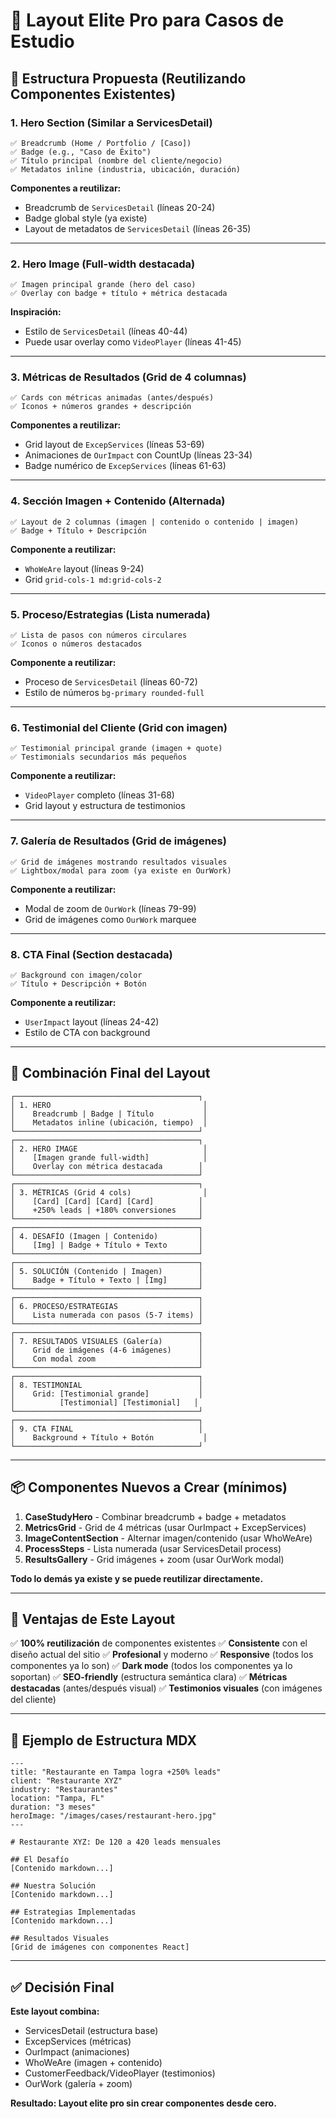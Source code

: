 # 🎯 Layout Elite Pro para Casos de Estudio

## 📐 Estructura Propuesta (Reutilizando Componentes Existentes)

### **1. Hero Section** (Similar a ServicesDetail)
```
✅ Breadcrumb (Home / Portfolio / [Caso])
✅ Badge (e.g., "Caso de Éxito")
✅ Título principal (nombre del cliente/negocio)
✅ Metadatos inline (industria, ubicación, duración)
```

**Componentes a reutilizar:**
- Breadcrumb de `ServicesDetail` (líneas 20-24)
- Badge global style (ya existe)
- Layout de metadatos de `ServicesDetail` (líneas 26-35)

---

### **2. Hero Image** (Full-width destacada)
```
✅ Imagen principal grande (hero del caso)
✅ Overlay con badge + título + métrica destacada
```

**Inspiración:**
- Estilo de `ServicesDetail` (líneas 40-44)
- Puede usar overlay como `VideoPlayer` (líneas 41-45)

---

### **3. Métricas de Resultados** (Grid de 4 columnas)
```
✅ Cards con métricas animadas (antes/después)
✅ Iconos + números grandes + descripción
```

**Componentes a reutilizar:**
- Grid layout de `ExcepServices` (líneas 53-69)
- Animaciones de `OurImpact` con CountUp (líneas 23-34)
- Badge numérico de `ExcepServices` (líneas 61-63)

---

### **4. Sección Imagen + Contenido** (Alternada)
```
✅ Layout de 2 columnas (imagen | contenido o contenido | imagen)
✅ Badge + Título + Descripción
```

**Componente a reutilizar:**
- `WhoWeAre` layout (líneas 9-24)
- Grid `grid-cols-1 md:grid-cols-2`

---

### **5. Proceso/Estrategias** (Lista numerada)
```
✅ Lista de pasos con números circulares
✅ Iconos o números destacados
```

**Componente a reutilizar:**
- Proceso de `ServicesDetail` (líneas 60-72)
- Estilo de números `bg-primary rounded-full`

---

### **6. Testimonial del Cliente** (Grid con imagen)
```
✅ Testimonial principal grande (imagen + quote)
✅ Testimonials secundarios más pequeños
```

**Componente a reutilizar:**
- `VideoPlayer` completo (líneas 31-68)
- Grid layout y estructura de testimonios

---

### **7. Galería de Resultados** (Grid de imágenes)
```
✅ Grid de imágenes mostrando resultados visuales
✅ Lightbox/modal para zoom (ya existe en OurWork)
```

**Componente a reutilizar:**
- Modal de zoom de `OurWork` (líneas 79-99)
- Grid de imágenes como `OurWork` marquee

---

### **8. CTA Final** (Section destacada)
```
✅ Background con imagen/color
✅ Título + Descripción + Botón
```

**Componente a reutilizar:**
- `UserImpact` layout (líneas 24-42)
- Estilo de CTA con background

---

## 🎨 Combinación Final del Layout

```
┌─────────────────────────────────────────┐
│ 1. HERO                                  │
│    Breadcrumb | Badge | Título           │
│    Metadatos inline (ubicación, tiempo)  │
└─────────────────────────────────────────┘
┌─────────────────────────────────────────┐
│ 2. HERO IMAGE                            │
│    [Imagen grande full-width]            │
│    Overlay con métrica destacada        │
└─────────────────────────────────────────┘
┌─────────────────────────────────────────┐
│ 3. MÉTRICAS (Grid 4 cols)                │
│    [Card] [Card] [Card] [Card]          │
│    +250% leads | +180% conversiones     │
└─────────────────────────────────────────┘
┌─────────────────────────────────────────┐
│ 4. DESAFÍO (Imagen | Contenido)         │
│    [Img] | Badge + Título + Texto       │
└─────────────────────────────────────────┘
┌─────────────────────────────────────────┐
│ 5. SOLUCIÓN (Contenido | Imagen)        │
│    Badge + Título + Texto | [Img]       │
└─────────────────────────────────────────┘
┌─────────────────────────────────────────┐
│ 6. PROCESO/ESTRATEGIAS                  │
│    Lista numerada con pasos (5-7 items) │
└─────────────────────────────────────────┘
┌─────────────────────────────────────────┐
│ 7. RESULTADOS VISUALES (Galería)        │
│    Grid de imágenes (4-6 imágenes)      │
│    Con modal zoom                       │
└─────────────────────────────────────────┘
┌─────────────────────────────────────────┐
│ 8. TESTIMONIAL                          │
│    Grid: [Testimonial grande]           │
│          [Testimonial] [Testimonial]   │
└─────────────────────────────────────────┘
┌─────────────────────────────────────────┐
│ 9. CTA FINAL                            │
│    Background + Título + Botón           │
└─────────────────────────────────────────┘
```

---

## 📦 Componentes Nuevos a Crear (mínimos)

1. **CaseStudyHero** - Combinar breadcrumb + badge + metadatos
2. **MetricsGrid** - Grid de 4 métricas (usar OurImpact + ExcepServices)
3. **ImageContentSection** - Alternar imagen/contenido (usar WhoWeAre)
4. **ProcessSteps** - Lista numerada (usar ServicesDetail process)
5. **ResultsGallery** - Grid imágenes + zoom (usar OurWork modal)

**Todo lo demás ya existe y se puede reutilizar directamente.**

---

## 🚀 Ventajas de Este Layout

✅ **100% reutilización** de componentes existentes
✅ **Consistente** con el diseño actual del sitio
✅ **Profesional** y moderno
✅ **Responsive** (todos los componentes ya lo son)
✅ **Dark mode** (todos los componentes ya lo soportan)
✅ **SEO-friendly** (estructura semántica clara)
✅ **Métricas destacadas** (antes/después visual)
✅ **Testimonios visuales** (con imágenes del cliente)

---

## 📝 Ejemplo de Estructura MDX

```mdx
---
title: "Restaurante en Tampa logra +250% leads"
client: "Restaurante XYZ"
industry: "Restaurantes"
location: "Tampa, FL"
duration: "3 meses"
heroImage: "/images/cases/restaurant-hero.jpg"
---

# Restaurante XYZ: De 120 a 420 leads mensuales

## El Desafío
[Contenido markdown...]

## Nuestra Solución
[Contenido markdown...]

## Estrategias Implementadas
[Contenido markdown...]

## Resultados Visuales
[Grid de imágenes con componentes React]
```

---

## ✅ Decisión Final

**Este layout combina:**
- ServicesDetail (estructura base)
- ExcepServices (métricas)
- OurImpact (animaciones)
- WhoWeAre (imagen + contenido)
- CustomerFeedback/VideoPlayer (testimonios)
- OurWork (galería + zoom)

**Resultado: Layout elite pro sin crear componentes desde cero.**
